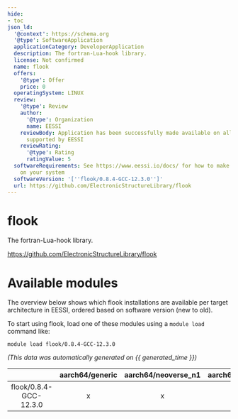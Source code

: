 ```yaml
---
hide:
- toc
json_ld:
  '@context': https://schema.org
  '@type': SoftwareApplication
  applicationCategory: DeveloperApplication
  description: The fortran-Lua-hook library.
  license: Not confirmed
  name: flook
  offers:
    '@type': Offer
    price: 0
  operatingSystem: LINUX
  review:
    '@type': Review
    author:
      '@type': Organization
      name: EESSI
    reviewBody: Application has been successfully made available on all architectures
      supported by EESSI
    reviewRating:
      '@type': Rating
      ratingValue: 5
  softwareRequirements: See https://www.eessi.io/docs/ for how to make EESSI available
    on your system
  softwareVersion: '[''flook/0.8.4-GCC-12.3.0'']'
  url: https://github.com/ElectronicStructureLibrary/flook
---
```


flook
=====


The fortran-Lua-hook library.

https://github.com/ElectronicStructureLibrary/flook
# Available modules


The overview below shows which flook installations are available per target architecture in EESSI, ordered based on software version (new to old).

To start using flook, load one of these modules using a `module load` command like:

```shell
module load flook/0.8.4-GCC-12.3.0
```

*(This data was automatically generated on {{ generated_time }})*  

| |aarch64/generic|aarch64/neoverse_n1|aarch64/neoverse_v1|x86_64/generic|x86_64/amd/zen2|x86_64/amd/zen3|x86_64/amd/zen4|x86_64/intel/haswell|x86_64/intel/sapphirerapids|x86_64/intel/skylake_avx512|aarch64/nvidia/grace|
| :---: | :---: | :---: | :---: | :---: | :---: | :---: | :---: | :---: | :---: | :---: | :---: |
|flook/0.8.4-GCC-12.3.0|x|x|x|x|x|x|x|x|x|x|x|
